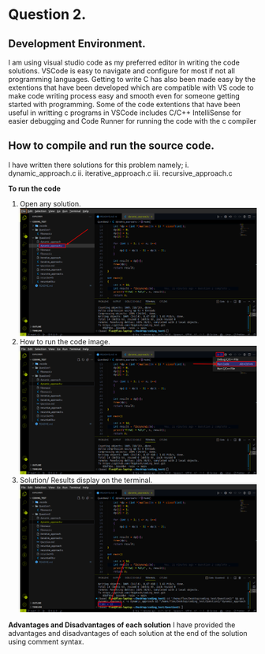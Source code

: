 # Question 2.
## Development Environment.
I am using visual studio code as my preferred editor in writing the code solutions. VSCode is easy to navigate and configure for most if not all programming languages.
Getting to write C has also been made easy by the extentions that have been developed which are compatible with VS code to make code writing process easy and smooth even for someone getting started with programming.
Some of the code extentions that have been useful in writting c programs in VSCode includes C/C++ IntelliSense for easier debugging and Code Runner for running the code with the c compiler
 
 ## How to compile and run the source code.
 I have written there solutions for this problem namely;
 i. dynamic_approach.c
 ii. iterative_approach.c
 iii. recursive_approach.c

 **To run the code**
 1. Open any solution.
 ![solution](https://github.com/fkiptooh/coding_test/blob/main/images/choose_code.png)
 2. How to run the code image.
 ![Run_code](https://github.com/fkiptooh/coding_test/blob/main/images/how_to_run_code.png)
 3. Solution/ Results display on the terminal.
 ![solution](https://github.com/fkiptooh/coding_test/blob/main/images/solution.png)

 **Advantages and Disadvantages of each solution**
 I have provided the advantages and disadvantages of each solution at the end of the solution using comment syntax.
